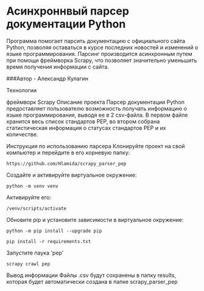 # Асинхроннвый парсер документации Python
Программа помогает парсить документацию с официального сайта Python, позволяя оставаться в курсе последних новостей и изменений о языке программирования. Парсинг производится асинхронным путем при помощи фреймворка Scrapy, что позволяет значительно уменьшить время получения информации с сайта.

###Автор - Александр Кулагин

Технологии

фреймворк Scrapy
Описание проекта
Парсер документации Python предоставляет пользователю возможность получать информацию o языке программирования, выводя ее в 2 csv-файла. В первом файле хранится весь список стандартов PEP, во втором собрана статистическая информация о статусах стандартов PEP и их количестве.

Инструкция по использованию парсера
Клонируйте проект на свой компьютер и перейдите в его корневую папку:
```
https://github.com/Hlamida/scrapy_parser_pep
```

Создайте и активируйте виртуальное окружение:
```
python -m venv venv
```
Активируйте его:
```
/venv/scripts/activate
```
Обновите pip и установите зависимости в виртуальное окружение:
```
python -m pip install --upgrade pip
```
```
pip install -r requirements.txt
```
Запустите паука 'pep'
```
scrapy crawl pep
```
Вывод информации
Файлы .csv будут сохранены в папку results, которая будет автоматически создана в папке scrapy_parser_pep
